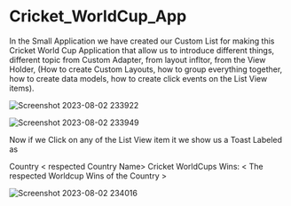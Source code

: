 # Cricket_WorldCup_App

In the Small Application we have created our Custom List for making this Cricket World Cup Application
that allow us to introduce different things, different topic from Custom Adapter, from layout infltor, from the View Holder,
(How to create Custom Layouts, how to group everything together, how to create data models, how to create click events on the List View items).

![Screenshot 2023-08-02 233922](https://github.com/AaryanSahlot/Cricket_WorldCup_App/assets/137866460/e22a2c46-19cf-4a7d-ac60-ff44c597ca03)

![Screenshot 2023-08-02 233949](https://github.com/AaryanSahlot/Cricket_WorldCup_App/assets/137866460/777e4a15-a2d2-49e5-ba2a-e8f0d265db49)

Now if we Click on any of the List View item it we show us a Toast Labeled as

Country < respected Country Name>
Cricket WorldCups Wins: < The respected Worldcup Wins of the Country >

![Screenshot 2023-08-02 234016](https://github.com/AaryanSahlot/Cricket_WorldCup_App/assets/137866460/f4473a92-fee3-437a-a088-12bad80a3e18)

